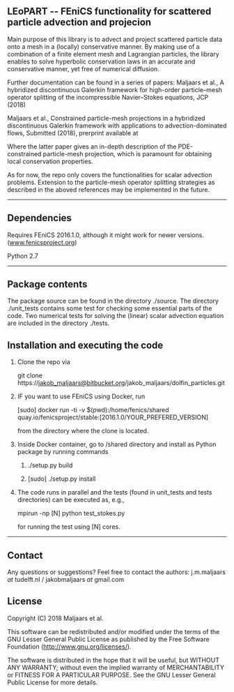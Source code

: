## LEoPART -- FEniCS functionality for scattered particle advection and projecion

Main purpose of this library is to advect and project scattered particle data onto a mesh in 
a (locally) conservative manner. By making use of a combination of a finite element mesh and 
Lagrangian particles, the library enables to solve hyperbolic conservation laws in an accurate 
and conservative manner, yet free of numerical diffusion. 

Further documentation can be found in a series of papers:
Maljaars et al., A hybridized discontinuous Galerkin framework for high-order particle–mesh 
operator splitting of the incompressible Navier–Stokes equations, JCP (2018)

Maljaars et al., Constrained particle-mesh projections in a hybridized discontinuous Galerkin 
framework with applications to advection-dominated flows, Submitted (2018), prerprint available at

Where the latter paper gives an in-depth description of the PDE-constrained particle-mesh 
projection, which is paramount for obtaining local conservation properties.

As for now, the repo only covers the functionalities for scalar advection problems. Extension 
to the particle-mesh operator splitting strategies as described in the aboved references 
may be implemented in the future.

---

## Dependencies
Requires FEniCS 2016.1.0, although it might work for newer versions.
(www.fenicsproject.org)

Python 2.7

---

## Package contents
The package source can be found in the directory ./source.
The directory ./unit_tests contains some test for checking some essential parts of the code.
Two numerical tests for solving the (linear) scalar advection equation are included in the 
directory ./tests.

## Installation and executing the code
1. Clone the repo via
    
    git clone https://jakob_maljaars@bitbucket.org/jakob_maljaars/dolfin_particles.git

2. IF you want to use FEniCS using Docker, run 
   
    [sudo] docker run -ti -v $(pwd):/home/fenics/shared quay.io/fenicsproject/stable:[2016.1.0/YOUR_PREFERED_VERSION]
    
    from the directory where the clone is located. 

3. Inside Docker container, go to /shared directory and install as Python package by running commands
    1. ./setup.py build 
    
    2. [sudo] ./setup.py install
    
4. The code runs in parallel and the tests (found in unit_tests and tests directories) can be executed as, e.g.,
    
    mpirun -np [N] python test_stokes.py

    for running the test using [N] cores.

---

## Contact
Any questions or suggestions? Feel free to contact the authors:
j.m.maljaars _at_ tudelft.nl / jakobmaljaars _at_ gmail.com

## License
Copyright (C) 2018 Maljaars et al.

This software can be redistributed and/or modified under the terms of the GNU Lesser General Public License as published by the Free Software Foundation (<http://www.gnu.org/licenses/>).

The software is distributed in the hope that it will be useful, but WITHOUT ANY WARRANTY; without even the implied warranty of MERCHANTABILITY or FITNESS FOR A PARTICULAR PURPOSE. See the GNU Lesser General Public License for more details.
